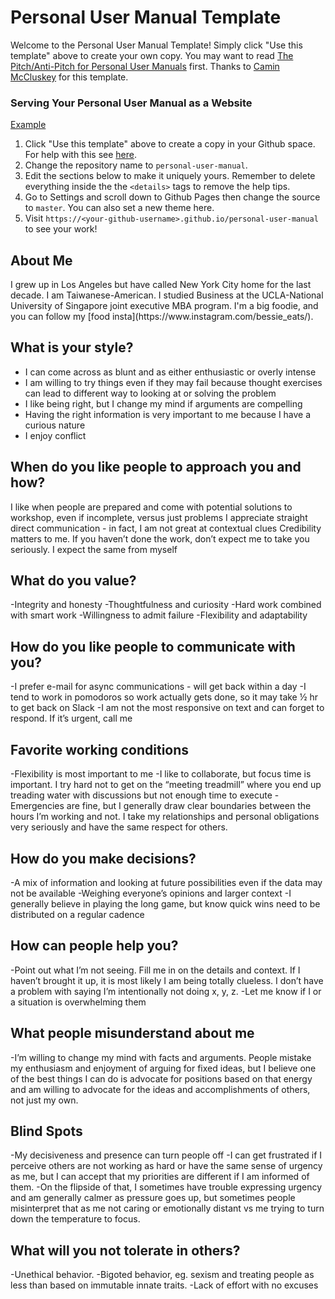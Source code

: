 # Personal User Manual Template

Welcome to the Personal User Manual Template! Simply click "Use this template" above to create your own copy. You may want to read [The Pitch/Anti-Pitch for Personal User Manuals](https://medium.com/@caminmccluskey/personal-user-manuals-the-good-the-bad-and-the-template-7b80db5044ea) first. Thanks to [Camin McCluskey](https://caminmccluskey.medium.com/) for this template.

### Serving Your Personal User Manual as a Website

[Example](https://camin-mccluskey.github.io/Personal-User-Manual)

1. Click "Use this template" above to create a copy in your Github space. For help with this see [here](https://docs.github.com/en/github/creating-cloning-and-archiving-repositories/creating-a-repository-from-a-template).
2. Change the repository name to `personal-user-manual`.
3. Edit the sections below to make it uniquely yours. Remember to delete everything inside the the `<details>` tags to remove the help tips.
4. Go to Settings and scroll down to Github Pages then change the source to `master`. You can also set a new theme here.
5. Visit `https://<your-github-username>.github.io/personal-user-manual` to see your work!

## About Me

<summary>
I grew up in Los Angeles but have called New York City home for the last decade. I am Taiwanese-American. I studied Business at the UCLA-National University of Singapore joint executive MBA program. I'm a big foodie, and you can follow my [food insta](https://www.instagram.com/bessie_eats/). 
</summary>

## What is your style?

<summary>

* I can come across as blunt and as either enthusiastic or overly intense 
* I am willing to try things even if they may fail because thought exercises can lead to different way to looking at or solving the problem 
* I like being right, but I change my mind if arguments are compelling
* Having the right information is very important to me because I have a curious nature 
* I enjoy conflict 

</summary>

## When do you like people to approach you and how?

<summary>
I like when people are prepared and come with potential solutions to workshop, even if incomplete, versus just problems
I appreciate straight direct communication - in fact, I am not great at contextual clues 
Credibility matters to me. If you haven’t done the work, don’t expect me to take you seriously. I expect the same from myself

    
</summary>


## What do you value? 

<summary>
-Integrity and honesty 
-Thoughtfulness and curiosity
-Hard work combined with smart work 
-Willingness to admit failure 
-Flexibility and adaptability

</summary>

## How do you like people to communicate with you?

<summary>
-I prefer e-mail for async communications - will get back within a day
-I tend to work in pomodoros so work actually gets done, so it may take ½ hr to get back on Slack
-I am not the most responsive on text and can forget to respond. If it’s urgent, call me

</summary>

## Favorite working conditions

<summary>
-Flexibility is most important to me 
-I like to collaborate, but focus time is important. I try hard not to get on the “meeting treadmill” where you end up treading water with discussions but not enough time to execute 
-Emergencies are fine, but I generally draw clear boundaries between the hours I’m working and not. I take my relationships and personal obligations very seriously and have the same respect for others.    
    
</summary>

## How do you make decisions?


<summary>
-A mix of information and looking at future possibilities even if the data may not be available 
-Weighing everyone’s opinions and larger context
-I generally believe in playing the long game, but know quick wins need to be distributed on a regular cadence 

    
</details>

## How can people help you? 

<summary>
-Point out what I’m not seeing. Fill me in on the details and context. If I haven’t brought it up, it is most likely I am being totally clueless. I don’t have a problem with saying I’m intentionally not doing x, y, z. 
-Let me know if I or a situation is overwhelming them 
    
</summary>


## What people misunderstand about me 

<summary>
-I’m willing to change my mind with facts and arguments. People mistake my enthusiasm and enjoyment of arguing for fixed ideas, but I believe one of the best things I can do is advocate for positions based on that energy and am willing to advocate for the ideas and accomplishments of others, not just my own. 
    
</summary>

    
## Blind Spots 

<summary>
-My decisiveness and presence can turn people off 
-I can get frustrated if I perceive others are not working as hard or have the same sense of urgency as me, but I can accept that my priorities are different if I am informed of them.
-On the flipside of that, I sometimes have trouble expressing urgency and am generally calmer as pressure goes up, but sometimes people misinterpret that as me not caring or emotionally distant vs me trying to turn down the temperature to focus. 

</summary>

  
## What will you not tolerate in others?
    
<summary>
-Unethical behavior.
-Bigoted behavior, eg. sexism and treating people as less than based on immutable innate traits. 
-Lack of effort with no excuses


</summary>

    

    
